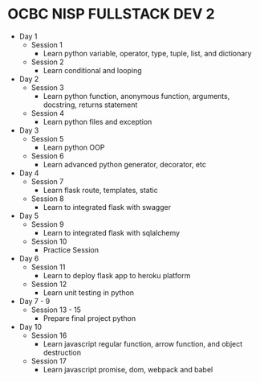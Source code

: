 # OCBC NISP FULLSTACK DEV 2

- Day 1
  - Session 1
    - Learn python variable, operator, type, tuple, list, and dictionary
  - Session 2
    - Learn conditional and looping
- Day 2
  - Session 3
    - Learn python function, anonymous function, arguments, docstring, returns statement
  - Session 4
    - Learn python files and exception
- Day 3 
  - Session 5
    - Learn python OOP
  - Session 6
    - Learn advanced python generator, decorator, etc
- Day 4
  - Session 7
    - Learn flask route, templates, static
  - Session 8
    - Learn to integrated flask with swagger
- Day 5
  - Session 9
    - Learn to integrated flask with sqlalchemy
  - Session 10
    - Practice Session
- Day 6
  - Session 11
    - Learn to deploy flask app to heroku platform
  - Session 12
    - Learn unit testing in python
- Day 7 - 9
  - Session 13 - 15
    - Prepare final project python
- Day 10
  - Session 16
    - Learn  javascript regular function, arrow function, and object destruction
  - Session 17
    - Learn javascript promise, dom, webpack and babel
